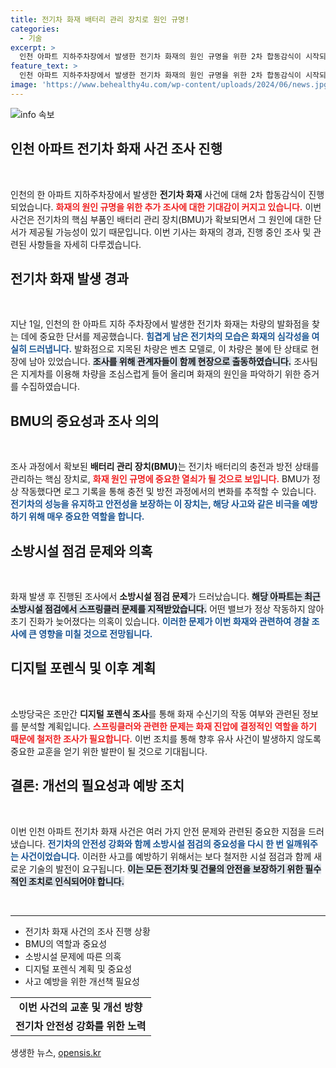 ```yaml
---
title: 전기차 화재 배터리 관리 장치로 원인 규명!
categories:
  - 기술
excerpt: >
  인천 아파트 지하주차장에서 발생한 전기차 화재의 원인 규명을 위한 2차 합동감식이 시작되었습니다. 배터리 관리장치 확보로 화재 원인 분석이 가능해지는 가운데, 스프링클러 미작동 의혹도 함께 조사됩니다.
feature_text: >
  인천 아파트 지하주차장에서 발생한 전기차 화재의 원인 규명을 위한 2차 합동감식이 시작되었습니다. 배터리 관리장치 확보로 화재 원인 분석이 가능해지는 가운데, 스프링클러 미작동 의혹도 함께 조사됩니다.
image: 'https://www.behealthy4u.com/wp-content/uploads/2024/06/news.jpg'
---
```


<p><img src="https://www.behealthy4u.com/wp-content/uploads/2024/06/news.jpg" alt="info 속보" /></p>

<h2 data-ke-size="size26">인천 아파트 전기차 화재 사건 조사 진행</h2>

<p data-ke-size="size16">&nbsp;</p>

<p>인천의 한 아파트 지하주차장에서 발생한 <b>전기차 화재</b> 사건에 대해 2차 합동감식이 진행되었습니다. <b><span style="color: #ee2323;">화재의 원인 규명을 위한 추가 조사에 대한 기대감이 커지고 있습니다.</span></b> 이번 사건은 전기차의 핵심 부품인 배터리 관리 장치(BMU)가 확보되면서 그 원인에 대한 단서가 제공될 가능성이 있기 때문입니다. 이번 기사는 화재의 경과, 진행 중인 조사 및 관련된 사항들을 자세히 다루겠습니다.</p>

<h2 data-ke-size="size26">전기차 화재 발생 경과</h2>

<p data-ke-size="size16">&nbsp;</p>

<p>지난 1일, 인천의 한 아파트 지하 주차장에서 발생한 전기차 화재는 차량의 발화점을 찾는 데에 중요한 단서를 제공했습니다. <b><span style="color: #1a5490;">힘겹게 남은 전기차의 모습은 화재의 심각성을 여실히 드러냅니다.</span></b> 발화점으로 지목된 차량은 벤츠 모델로, 이 차량은 불에 탄 상태로 현장에 남아 있었습니다. <b><span style="background-color: #21538527;">조사를 위해 관계자들이 함께 현장으로 출동하였습니다.</span></b> 조사팀은 지게차를 이용해 차량을 조심스럽게 들어 올리며 화재의 원인을 파악하기 위한 증거를 수집하였습니다.</p>

<h2 data-ke-size="size26">BMU의 중요성과 조사 의의</h2>

<p data-ke-size="size16">&nbsp;</p>

<p>조사 과정에서 확보된 <b>배터리 관리 장치(BMU)</b>는 전기차 배터리의 충전과 방전 상태를 관리하는 핵심 장치로, <b><span style="color: #ee2323;">화재 원인 규명에 중요한 열쇠가 될 것으로 보입니다.</span></b> BMU가 정상 작동했다면 로그 기록을 통해 충전 및 방전 과정에서의 변화를 추적할 수 있습니다. <b><span style="color: #1a5490;">전기차의 성능을 유지하고 안전성을 보장하는 이 장치는, 해당 사고와 같은 비극을 예방하기 위해 매우 중요한 역할을 합니다.</span></b></p>

<h2 data-ke-size="size26">소방시설 점검 문제와 의혹</h2>

<p data-ke-size="size16">&nbsp;</p>

<p>화재 발생 후 진행된 조사에서 <b>소방시설 점검 문제</b>가 드러났습니다. <b><span style="background-color: #21538527;">해당 아파트는 최근 소방시설 점검에서 스프링클러 문제를 지적받았습니다.</span></b> 어떤 밸브가 정상 작동하지 않아 초기 진화가 늦어졌다는 의혹이 있습니다. <b><span style="color: #1a5490;">이러한 문제가 이번 화재와 관련하여 경찰 조사에 큰 영향을 미칠 것으로 전망됩니다.</span></b></p>

<h2 data-ke-size="size26">디지털 포렌식 및 이후 계획</h2>

<p data-ke-size="size16">&nbsp;</p>

<p>소방당국은 조만간 <b>디지털 포렌식 조사</b>를 통해 화재 수신기의 작동 여부와 관련된 정보를 분석할 계획입니다. <b><span style="color: #ee2323;">스프링클러와 관련한 문제는 화재 진압에 결정적인 역할을 하기 때문에 철저한 조사가 필요합니다.</span></b> 이번 조치를 통해 향후 유사 사건이 발생하지 않도록 중요한 교훈을 얻기 위한 발판이 될 것으로 기대됩니다.</p>

<h2 data-ke-size="size26">결론: 개선의 필요성과 예방 조치</h2>

<p data-ke-size="size16">&nbsp;</p>

<p>이번 인천 아파트 전기차 화재 사건은 여러 가지 안전 문제와 관련된 중요한 지점을 드러냈습니다. <b><span style="color: #1a5490;">전기차의 안전성 강화와 함께 소방시설 점검의 중요성을 다시 한 번 일깨워주는 사건이었습니다.</span></b> 이러한 사고를 예방하기 위해서는 보다 철저한 시설 점검과 함께 새로운 기술의 발전이 요구됩니다. <b><span style="background-color: #21538527;">이는 모든 전기차 및 건물의 안전을 보장하기 위한 필수적인 조치로 인식되어야 합니다.</span></b> </p>

<p data-ke-size="size16">&nbsp;</p>

<hr />

<ul>
    <li>전기차 화재 사건의 조사 진행 상황</li>
    <li>BMU의 역할과 중요성</li>
    <li>소방시설 문제에 따른 의혹</li>
    <li>디지털 포렌식 계획 및 중요성</li>
    <li>사고 예방을 위한 개선책 필요성</li>
</ul>

<table style="width:100%">
  <tr>
    <td style="text-align: center; height: 17px;"><b>이번 사건의 교훈 및 개선 방향</b></td>
  </tr>
  <tr>
    <td style="text-align: center; height: 17px;"><b>전기차 안전성 강화를 위한 노력</b></td>
  </tr>
</table>
생생한 뉴스, <a href="https://opensis.kr" rel="dofollow">opensis.kr</a>



